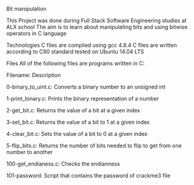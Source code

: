 Bit manipulation

This Project was done during Full Stack Software Engineering studies at ALX school The aim is to learn about manipulating bits and using bitwise operators in C language

Technologies
C files are complied using gcc 4.8.4
C files are written according to C90 standard
tested on Ubuntu 14.04 LTS

Files
All of the following files are programs written in C:

Filename:  	Description

0-binary_to_uint.c:  	Converts a binary number to an unsigned int

1-print_binary.c: 	Prints the binary representation of a number

2-get_bit.c:  	Returns the value of a bit at a given index

3-set_bit.c:  	Returns the value of a bit to 1 at a given index

4-clear_bit.c:  	Sets the value of a bit to 0 at a given index

5-flip_bits.c:  	Returns the number of bits needed to flip to get from one number to another

100-get_endianess.c:  	Checks the endianness

101-password:  	Script that contains the password of crackme3 file
